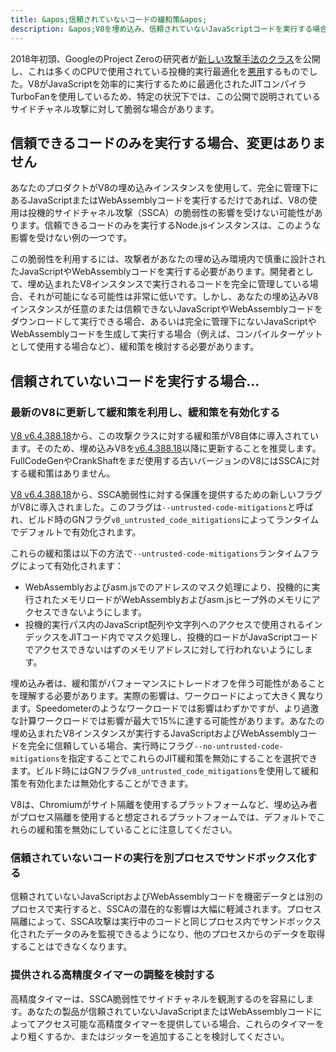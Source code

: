 ```yaml
---
title: &apos;信頼されていないコードの緩和策&apos;
description: &apos;V8を埋め込み、信頼されていないJavaScriptコードを実行する場合、投機的サイドチャネル攻撃への対策を有効化して保護を強化してください。&apos;
---
```

2018年初頭、GoogleのProject Zeroの研究者が[新しい攻撃手法のクラス](https://googleprojectzero.blogspot.com/2018/01/reading-privileged-memory-with-side.html)を公開し、これは多くのCPUで使用されている投機的実行最適化を[悪用](https://security.googleblog.com/2018/01/more-details-about-mitigations-for-cpu_4.html)するものでした。V8がJavaScriptを効率的に実行するために最適化されたJITコンパイラTurboFanを使用しているため、特定の状況下では、この公開で説明されているサイドチャネル攻撃に対して脆弱な場合があります。

## 信頼できるコードのみを実行する場合、変更はありません

あなたのプロダクトがV8の埋め込みインスタンスを使用して、完全に管理下にあるJavaScriptまたはWebAssemblyコードを実行するだけであれば、V8の使用は投機的サイドチャネル攻撃（SSCA）の脆弱性の影響を受けない可能性があります。信頼できるコードのみを実行するNode.jsインスタンスは、このような影響を受けない例の一つです。

この脆弱性を利用するには、攻撃者があなたの埋め込み環境内で慎重に設計されたJavaScriptやWebAssemblyコードを実行する必要があります。開発者として、埋め込まれたV8インスタンスで実行されるコードを完全に管理している場合、それが可能になる可能性は非常に低いです。しかし、あなたの埋め込みV8インスタンスが任意のまたは信頼できないJavaScriptやWebAssemblyコードをダウンロードして実行できる場合、あるいは完全に管理下にないJavaScriptやWebAssemblyコードを生成して実行する場合（例えば、コンパイルターゲットとして使用する場合など）、緩和策を検討する必要があります。

## 信頼されていないコードを実行する場合…

### 最新のV8に更新して緩和策を利用し、緩和策を有効化する

[V8 v6.4.388.18](https://chromium.googlesource.com/v8/v8/+/e6eddfe4d1ed9d96b453d14b84ac19769388d8b1)から、この攻撃クラスに対する緩和策がV8自体に導入されています。そのため、埋め込みV8を[v6.4.388.18](https://chromium.googlesource.com/v8/v8/+/e6eddfe4d1ed9d96b453d14b84ac19769388d8b1)以降に更新することを推奨します。FullCodeGenやCrankShaftをまだ使用する古いバージョンのV8にはSSCAに対する緩和策はありません。

[V8 v6.4.388.18](https://chromium.googlesource.com/v8/v8/+/e6eddfe4d1ed9d96b453d14b84ac19769388d8b1)から、SSCA脆弱性に対する保護を提供するための新しいフラグがV8に導入されました。このフラグは`--untrusted-code-mitigations`と呼ばれ、ビルド時のGNフラグ`v8_untrusted_code_mitigations`によってランタイムでデフォルトで有効化されます。

これらの緩和策は以下の方法で`--untrusted-code-mitigations`ランタイムフラグによって有効化されます：

- WebAssemblyおよびasm.jsでのアドレスのマスク処理により、投機的に実行されたメモリロードがWebAssemblyおよびasm.jsヒープ外のメモリにアクセスできないようにします。
- 投機的実行パス内のJavaScript配列や文字列へのアクセスで使用されるインデックスをJITコード内でマスク処理し、投機的ロードがJavaScriptコードでアクセスできないはずのメモリアドレスに対して行われないようにします。

埋め込み者は、緩和策がパフォーマンスにトレードオフを伴う可能性があることを理解する必要があります。実際の影響は、ワークロードによって大きく異なります。Speedometerのようなワークロードでは影響はわずかですが、より過激な計算ワークロードでは影響が最大で15%に達する可能性があります。あなたの埋め込まれたV8インスタンスが実行するJavaScriptおよびWebAssemblyコードを完全に信頼している場合、実行時にフラグ`--no-untrusted-code-mitigations`を指定することでこれらのJIT緩和策を無効にすることを選択できます。ビルド時にはGNフラグ`v8_untrusted_code_mitigations`を使用して緩和策を有効化または無効化することができます。

V8は、Chromiumがサイト隔離を使用するプラットフォームなど、埋め込み者がプロセス隔離を使用すると想定されるプラットフォームでは、デフォルトでこれらの緩和策を無効にしていることに注意してください。

### 信頼されていないコードの実行を別プロセスでサンドボックス化する

信頼されていないJavaScriptおよびWebAssemblyコードを機密データとは別のプロセスで実行すると、SSCAの潜在的な影響は大幅に軽減されます。プロセス隔離によって、SSCA攻撃は実行中のコードと同じプロセス内でサンドボックス化されたデータのみを監視できるようになり、他のプロセスからのデータを取得することはできなくなります。

### 提供される高精度タイマーの調整を検討する

高精度タイマーは、SSCA脆弱性でサイドチャネルを観測するのを容易にします。あなたの製品が信頼されていないJavaScriptまたはWebAssemblyコードによってアクセス可能な高精度タイマーを提供している場合、これらのタイマーをより粗くするか、またはジッターを追加することを検討してください。
